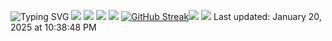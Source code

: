 ![Typing SVG](https://readme-typing-svg.demolab.com?font=Fira+Code&duration=6000&pause=1000&color=FF4C69&center=true&random=true&width=435&lines=Hey%2C+There+it's++Shourav+.+.+.+) ![](http://github-profile-summary-cards.vercel.app/api/cards/profile-details?username=rhshourav&theme=transparent)
![](http://github-profile-summary-cards.vercel.app/api/cards/repos-per-language?username=rhshourav&theme=transparent) ![](http://github-profile-summary-cards.vercel.app/api/cards/stats?username=rhshourav&theme=transparent) 
![](http://github-profile-summary-cards.vercel.app/api/cards/productive-time?username=rhshourav&theme=transparent&utcOffset=6) [![GitHub Streak](https://streak-stats.demolab.com?user=rhshourav&theme=transparent&hide_border=true&border_radius=4.6&card_width=320)](https://git.io/streak-stats)![](https://tryhackme-badges.s3.amazonaws.com/deshoha.png) ![](https://komarev.com/ghpvc/?username=rhshourav&color=03fca9)
Last updated: January 20, 2025 at 10:38:48 PM 
